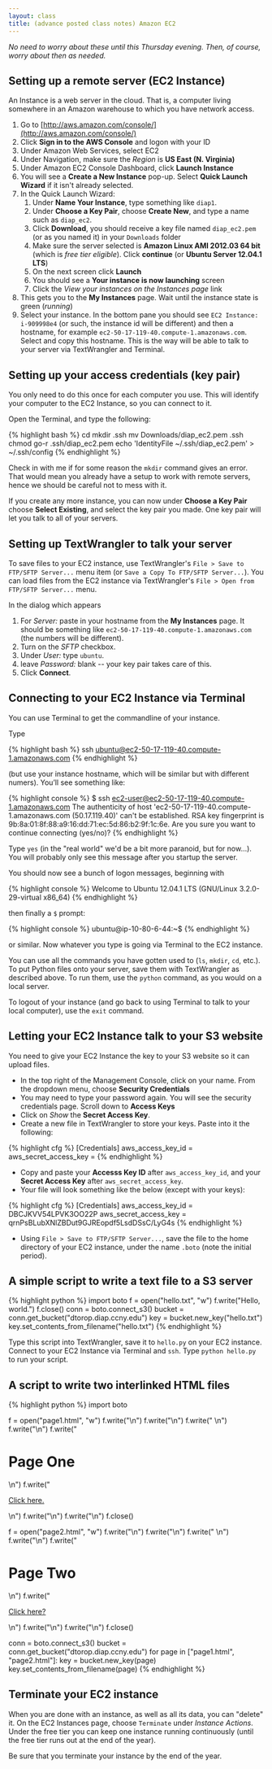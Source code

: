 ```yaml
---
layout: class
title: (advance posted class notes) Amazon EC2
---
```


*No need to worry about these until this Thursday evening. Then, of course, worry about then as needed.*

## Setting up a remote server (EC2 Instance)

An Instance is a web server in the cloud. That is, a computer living somewhere in an Amazon warehouse to which you have network access.

1. Go to [http://aws.amazon.com/console/](http://aws.amazon.com/console/)
2. Click **Sign in to the AWS Console**  and logon with your ID
3. Under Amazon Web Services, select EC2
4. Under Navigation, make sure the *Region* is **US East (N. Virginia)**
5. Under Amazon EC2 Console Dashboard, click **Launch Instance**
6. You will see a **Create a New Instance** pop-up. Select **Quick Launch Wizard** if it isn't already selected.
7. In the Quick Launch Wizard:
    1. Under **Name Your Instance**, type something like `diap1`.
    2. Under **Choose a Key Pair**, choose **Create New**, and type a name such as `diap_ec2`.
    3. Click **Download**, you should receive a key file named `diap_ec2.pem` (or as you named it) in your `Downloads` folder
	4. Make sure the server selected is **Amazon Linux AMI 2012.03 64 bit** (which is *free tier eligible*). Click **continue** (or **Ubuntu Server 12.04.1 LTS**)
    5. On the next screen click **Launch**
    6. You should see a **Your instance is now launching** screen
    7. Click the *View your instances on the Instances page* link
7. This gets you to the **My Instances** page. Wait until the instance state is green (*running*)
8. Select your instance. In the bottom pane you should see `EC2 Instance: i-909998e4` (or such, the instance id will be different) and then a hostname, for example `ec2-50-17-119-40.compute-1.amazonaws.com`. Select and copy this hostname. This is the way will be able to talk to your server via TextWrangler and Terminal.

## Setting up your access credentials (key pair)

You only need to do this once for each computer you use. This will identify your computer to the EC2 Instance, so you can connect to it.

Open the Terminal, and type the following:

{% highlight bash %}
cd
mkdir .ssh
mv Downloads/diap_ec2.pem .ssh
chmod go-r .ssh/diap_ec2.pem
echo 'IdentityFile ~/.ssh/diap_ec2.pem' > ~/.ssh/config
{% endhighlight %}

Check in with me if for some reason the `mkdir` command gives an error. That would mean you already have a setup to work with remote servers, hence we should be careful not to mess with it.

If you create any more instance, you can now under **Choose a Key Pair** choose **Select Existing**, and select the key pair you made. One key pair will let you talk to all of your servers.

## Setting up TextWrangler to talk your server

To save files to your EC2 instance, use TextWrangler's `File > Save to FTP/SFTP Server...` menu item (or `Save a Copy To FTP/SFTP Server...`). You can load files from the EC2 instance via TextWrangler's `File > Open from FTP/SFTP Server...` menu.

In the dialog which appears

1. For *Server:* paste in your hostname from the **My Instances** page. It should be something like `ec2-50-17-119-40.compute-1.amazonaws.com` (the numbers will be different).
2. Turn on the *SFTP* checkbox.
3. Under *User:* type `ubuntu`.
4. leave *Password:* blank -- your key pair takes care of this.
5. Click **Connect**.

## Connecting to your EC2 Instance via Terminal

You can use Terminal to get the commandline of your instance.

Type

{% highlight bash %}
ssh ubuntu@ec2-50-17-119-40.compute-1.amazonaws.com
{% endhighlight %}

(but use your instance hostname, which will be similar but with different numers). You’ll see something like:

{% highlight console %}
$ ssh ec2-user@ec2-50-17-119-40.compute-1.amazonaws.com
The authenticity of host 'ec2-50-17-119-40.compute-1.amazonaws.com (50.17.119.40)' can't be established.
RSA key fingerprint is 9b:8a:01:8f:88:a9:16:dd:71:ec:5d:86:b2:9f:1c:6e.
Are you sure you want to continue connecting (yes/no)? 
{% endhighlight %}

Type `yes` (in the "real world" we'd be a bit more paranoid, but for now...). You will probably only see this message after you startup the server.

You should now see a bunch of logon messages, beginning with

{% highlight console %}
Welcome to Ubuntu 12.04.1 LTS (GNU/Linux 3.2.0-29-virtual x86_64)
{% endhighlight %}

then finally a `$` prompt:

{% highlight console %}
ubuntu@ip-10-80-6-44:~$ 
{% endhighlight %}

or similar. Now whatever you type is going via Terminal to the EC2 instance.

You can use all the commands you have gotten used to (`ls`, `mkdir`, `cd`, etc.). To put Python files onto your server, save them with TextWrangler as described above. To run them, use the `python` command, as you would on a local server.

To logout of your instance (and go back to using Terminal to talk to your local computer), use the `exit` command.

## Letting your EC2 Instance talk to your S3 website

You need to give your EC2 Instance the key to your S3 website so it can upload files.

* In the top right of the Management Console, click on your name. From the dropdown menu, choose **Security Credentials**
* You may need to type your password again. You will see the security credentials page. Scroll down to **Access Keys**
* Click on *Show* the **Secret Access Key**.
* Create a new file in TextWrangler to store your keys. Paste into it the following:

{% highlight cfg %}
[Credentials]
aws_access_key_id = 
aws_secret_access_key = 
{% endhighlight %}

* Copy and paste your **Accesss Key ID** after `aws_access_key_id`, and your **Secret Access Key** after `aws_secret_access_key`.
* Your file will look something like the below (except with your keys):

{% highlight cfg %}
[Credentials]
aws_access_key_id = DBCJKVV54LPVK3OO22P
aws_secret_access_key = qrnPsBLubXNlZBDut9GJREopdf5LsdDSsC/LyG4s
{% endhighlight %}

* Using `File > Save to FTP/SFTP Server...`, save the file to the home directory of your EC2 instance, under the name `.boto` (note the initial period).

## A simple script to write a text file to a S3 server

{% highlight python %}
import boto
f = open("hello.txt", "w")
f.write("Hello, world.")
f.close()
conn = boto.connect_s3()
bucket = conn.get_bucket("dtorop.diap.ccny.edu")
key = bucket.new_key("hello.txt")
key.set_contents_from_filename("hello.txt")
{% endhighlight %}

Type this script into TextWrangler, save it to `hello.py` on your EC2 instance. Connect to your EC2 Instance via Terminal and `ssh`. Type `python hello.py` to run your script.

## A script to write two interlinked HTML files

{% highlight python %}
import boto

f = open("page1.html", "w")
f.write("<html>\n")
f.write("<head>\n")
f.write("  <title>Page One</title>\n")
f.write("<body>\n")
f.write("  <h1>Page One</h1>\n")
f.write("<p><a href='page2.html'>Click here.</a></p>\n")
f.write("</body>\n")
f.write("</html>\n")
f.close()

f = open("page2.html", "w")
f.write("<html>\n")
f.write("<head>\n")
f.write("  <title>Page Two</title>\n")
f.write("<body>\n")
f.write("  <h1>Page Two</h1>\n")
f.write("<p><a href='page1.html'>Click here?</a></p>\n")
f.write("</body>\n")
f.write("</html>\n")
f.close()

conn = boto.connect_s3()
bucket = conn.get_bucket("dtorop.diap.ccny.edu")
for page in ["page1.html", "page2.html"]:
    key = bucket.new_key(page)
    key.set_contents_from_filename(page)
{% endhighlight %}

## Terminate your EC2 instance

When you are done with an instance, as well as all its data, you can "delete" it. On the EC2 Instances page, choose `Terminate` under *Instance Actions*. Under the free tier you can keep one instance running continuously (until the free tier runs out at the end of the year).

Be sure that you terminate your instance by the end of the year.
